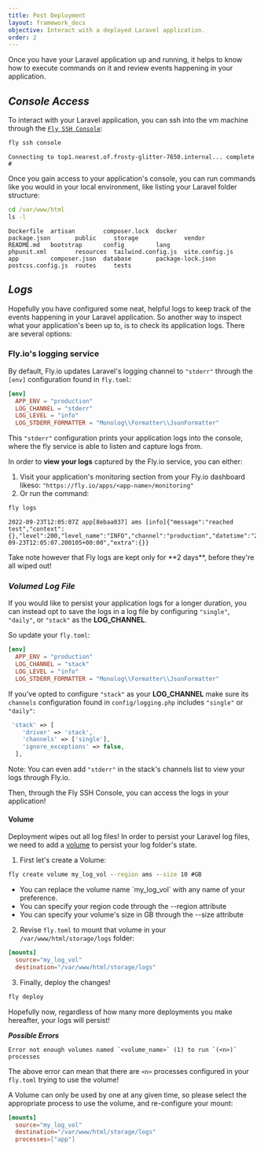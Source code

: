 ```yaml
---
title: Post Deployment
layout: framework_docs
objective: Interact with a deployed Laravel application.
order: 2
---
```


Once you have your Laravel application up and running, it helps to know how to execute commands on it and review events happening in your application.


## _Console Access_
To interact with your Laravel application, you can ssh into the vm machine through the [`Fly SSH Console`](/docs/flyctl/ssh-console/):
```cmd
fly ssh console
```
```output
Connecting to top1.nearest.of.frosty-glitter-7650.internal... complete
# 
```
Once you gain access to your application's console, you can run commands like you would in your local environment, like listing your Laravel folder structure:

```cmd
cd /var/www/html
ls -l
```
```output
Dockerfile  artisan        composer.lock  docker             package.json       public     storage             vendor
README.md   bootstrap      config         lang               phpunit.xml        resources  tailwind.config.js  vite.config.js
app         composer.json  database       package-lock.json  postcss.config.js  routes     tests
```
<p></p>

## _Logs_

Hopefully you have configured some neat, helpful logs to keep track of the events happening in your Laravel application. 
So another way to inspect what your application's been up to, is to check its application logs. There are several options:

### Fly.io's logging service

By default, Fly.io updates Laravel's logging channel to `"stderr"` through the `[env]` configuration found in `fly.toml`:

```toml
[env]
  APP_ENV = "production"
  LOG_CHANNEL = "stderr"
  LOG_LEVEL = "info"
  LOG_STDERR_FORMATTER = "Monolog\\Formatter\\JsonFormatter"
```
This `"stderr"` configuration prints your application logs into the console, where the fly service is able to listen and capture logs from. 

In order to **view your logs** captured by the Fly.io service, you can either:

1. Visit your application's monitoring section from your Fly.io dashboard likeso: `"https://fly.io/apps/<app-name>/monitoring"`
2. Or run the command:

```cmd
fly logs
```
```output
2022-09-23T12:05:07Z app[8ebaa037] ams [info]{"message":"reached test","context":{},"level":200,"level_name":"INFO","channel":"production","datetime":"2022-09-23T12:05:07.200105+00:00","extra":{}}
```

<div class="callout">
Take note however that Fly logs are kept only for **2 days**, before they're all wiped out! 
</div>

### _Volumed Log File_

If you would like to persist your application logs for a longer duration, you can instead opt to save the logs in a log file by configuring `"single"`, `"daily"`, or `"stack"` as the **LOG_CHANNEL**. 

So update your `fly.toml`:
```toml
[env]
  APP_ENV = "production"
  LOG_CHANNEL = "stack"
  LOG_LEVEL = "info"
  LOG_STDERR_FORMATTER = "Monolog\\Formatter\\JsonFormatter"
```
If you've opted to configure `"stack"` as your **LOG_CHANNEL** make sure its `channels` configuration found in `config/logging.php` includes `"single"` or `"daily"`: 
```php
 'stack' => [
    'driver' => 'stack',
    'channels' => ['single'],
    'ignore_exceptions' => false,
  ],
```

Note: You can even add `"stderr"` in the stack's channels list to view your logs through Fly.io.

<aside class="callout">
  Then, through the Fly SSH Console, you can access the logs in your application!
</aside>

<h4>Volume</h4>

Deployment wipes out all log files! In order to persist your Laravel log files, we need to add a [volume](https://fly.io/docs/reference/volumes/) to persist your log folder's state.


1) First let's create a Volume:

```cmd
fly create volume my_log_vol --region ams --size 10 #GB
```
<ul>
<li>You can replace the volume name `my_log_vol` with any name of your preference.</li>
<li>You can specify your region code through the --region attribute</li>
<li>You can specify your volume's size in GB through the --size attribute</li>
</ul>

<p></p>


2) Revise `fly.toml` to mount that volume in your `/var/www/html/storage/logs` folder:

```toml
[mounts]
  source="my_log_vol"
  destination="/var/www/html/storage/logs"
```

3) Finally, deploy the changes!
```cmd
fly deploy
```

<aside class="callout">
  Hopefully now, regardless of how many more deployments you make hereafter, your logs will persist!
</aside>

**_Possible Errors_**

```output
Error not enough volumes named `<volume_name>` (1) to run `(<n>)` processes
```

The above error can mean that there are `<n>` processes configured in your `fly.toml` trying to use the volume!

A Volume can only be used by one at any given time, so please select the appropriate process to use the volume, and re-configure your mount:

```toml
[mounts]
  source="my_log_vol"
  destination="/var/www/html/storage/logs"
  processes=["app"]
```






